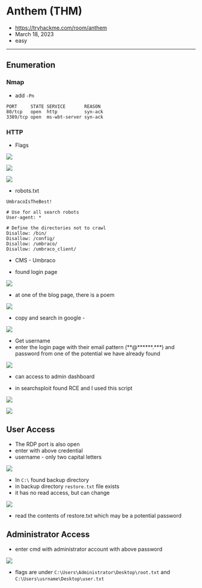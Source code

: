 # Anthem (THM)

- https://tryhackme.com/room/anthem
- March 18, 2023
- easy

---

## Enumeration

### Nmap

- add `-Pn` 

```
PORT     STATE SERVICE       REASON
80/tcp   open  http          syn-ack
3389/tcp open  ms-wbt-server syn-ack
```

### HTTP

- Flags

![](screenshots/2023-03-18-21-15-50.png)

![](screenshots/2023-03-18-21-17-14.png)

![](screenshots/2023-03-18-22-41-26.png)

- robots.txt

```
UmbracoIsTheBest!

# Use for all search robots
User-agent: *

# Define the directories not to crawl
Disallow: /bin/
Disallow: /config/
Disallow: /umbraco/
Disallow: /umbraco_client/
```
- CMS - Umbraco

- found login page

![](screenshots/2023-03-18-21-22-15.png)

- at one of the blog page, there is a poem

![](screenshots/2023-03-18-21-42-35.png)

- copy and search in google - 

![](screenshots/2023-03-18-21-43-26.png)

- Get username
- enter the login page with their email pattern (\*\*@\*\*\*\*\*\*.\*\*\*) and password from one of the potential we have already found

![](screenshots/2023-03-18-21-45-27.png)

- can access to admin dashboard

- in searchsploit found RCE and I used this script 

![](screenshots/2023-03-18-22-43-41.png)

![](screenshots/2023-03-18-22-05-00.png)


## User Access

- The RDP port is also open
- enter with above credential 
- username - only two capital letters

![](screenshots/2023-03-18-22-18-21.png)

- In `C:\` found backup directory
- in backup directory `restore.txt` file exists
- it has no read access, but can change

![](screenshots/2023-03-18-22-29-15.png)

- read the contents of restore.txt which may be a potential password


## Administrator Access

- enter cmd with administrator account with above password


![](screenshots/2023-03-18-22-32-24.png)

- flags are under `C:\Users\Administrator\Desktop\root.txt` and `C:\Users\usrname\Desktop\user.txt`